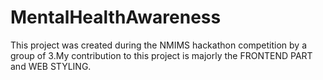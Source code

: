 # MentalHealthAwareness
This project was created during the NMIMS hackathon competition by a group of 3.My contribution to this project is majorly the FRONTEND PART and WEB STYLING.
